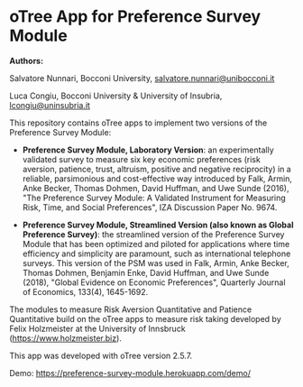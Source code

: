 # oTree App for Preference Survey Module

**Authors:**

Salvatore Nunnari, Bocconi University, salvatore.nunnari@unibocconi.it

Luca Congiu, Bocconi University & University of Insubria, lcongiu@uninsubria.it

This repository contains oTree apps to implement two versions of the Preference Survey Module:

* **Preference Survey Module, Laboratory Version**: an experimentally validated survey to measure six key economic preferences (risk aversion, patience, trust, altruism, positive and negative reciprocity) in a reliable, parsimonious and cost-effective way introduced by Falk, Armin, Anke Becker, Thomas Dohmen, David Huffman, and Uwe Sunde (2016), "The Preference Survey Module: A Validated Instrument for Measuring Risk, Time, and Social Preferences", IZA Discussion Paper No. 9674.

* **Preference Survey Module, Streamlined Version (also known as Global Preference Survey)**: the streamlined version of the Preference Survey Module that has been optimized and piloted for applications where time efficiency and simplicity are paramount, such as international telephone surveys. This version of the PSM was used in Falk, Armin, Anke Becker, Thomas Dohmen, Benjamin Enke, David Huffman, and Uwe Sunde (2018), "Global Evidence on Economic Preferences", Quarterly Journal of Economics, 133(4), 1645-1692.

The modules to measure Risk Aversion Quantitative and Patience Quantitative build on the oTree apps to measure risk taking developed by Felix Holzmeister at the University of Innsbruck (https://www.holzmeister.biz). 

This app was developed with oTree version 2.5.7.

Demo: https://preference-survey-module.herokuapp.com/demo/
